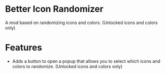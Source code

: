 # Better Icon Randomizer
A mod based on randomizing icons and colors. (Unlocked icons and colors only)

# Features
- Adds a button to open a popup that allows you to select which icons and colors to randomize. (Unlocked icons and colors only)